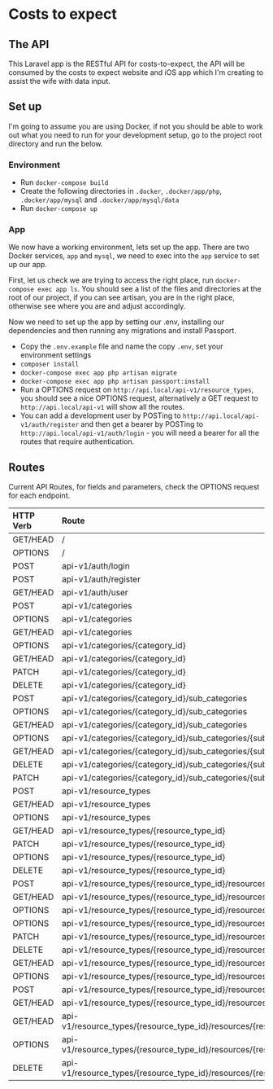 # Costs to expect

## The API

This Laravel app is the RESTful API for costs-to-expect, the API will be consumed by the 
costs to expect website and iOS app which I'm creating to assist the wife with data input.

## Set up

I'm going to assume you are using Docker, if not you should be able to work out what you need to run for your 
development setup, go to the project root directory and run the below.

### Environment

* Run `docker-compose build`
* Create the following directories in `.docker`, `.docker/app/php`, `.docker/app/mysql` and `.docker/app/mysql/data`
* Run `docker-compose up`

### App

We now have a working environment, lets set up the app. There are two Docker services, `app` and `mysql`, we need to 
exec into the `app` service to set up our app.

First, let us check we are trying to access the right place, run `docker-compose exec app ls`. You should see a list 
of the files and directories at the root of our project, if you can see artisan, you are in the right place, 
otherwise see where you are and adjust accordingly.

Now we need to set up the app by setting our .env, installing our dependencies and then running any migrations and 
install Passport.

* Copy the `.env.example` file and name the copy `.env`, set  your environment settings
* `composer install`
* `docker-compose exec app php artisan migrate`
* `docker-compose exec app php artisan passport:install`
* Run a OPTIONS request on `http://api.local/api-v1/resource_types`, you should see a nice OPTIONS request, 
alternatively a GET request to `http://api.local/api-v1` will show all the routes.
* You can add a development user by POSTing to `http://api.local/api-v1/auth/register` and then get a bearer by 
POSTing to `http://api.local/api-v1/auth/login` - you will need a bearer for all the routes that require authentication.

## Routes

Current API Routes, for fields and parameters, check the OPTIONS request for each 
endpoint.

| HTTP Verb | Route |
| :--- | :--- |
| GET/HEAD | /                                                                                |
| OPTIONS  | /                                                                                | 
| POST     | api-v1/auth/login                                                                |
| POST     | api-v1/auth/register                                                             |
| GET/HEAD | api-v1/auth/user                                                                 |
| POST     | api-v1/categories                                                                |
| OPTIONS  | api-v1/categories                                                                |
| GET/HEAD | api-v1/categories                                                                |
| OPTIONS  | api-v1/categories/{category_id}                                                  |
| GET/HEAD | api-v1/categories/{category_id}                                                  |
| PATCH    | api-v1/categories/{category_id}                                                  |
| DELETE   | api-v1/categories/{category_id}                                                  |
| POST     | api-v1/categories/{category_id}/sub_categories                                   |
| OPTIONS  | api-v1/categories/{category_id}/sub_categories                                   |
| GET/HEAD | api-v1/categories/{category_id}/sub_categories                                   |
| OPTIONS  | api-v1/categories/{category_id}/sub_categories/{sub_category_id}                 |
| GET/HEAD | api-v1/categories/{category_id}/sub_categories/{sub_category_id}                 |
| DELETE   | api-v1/categories/{category_id}/sub_categories/{sub_category_id}                 |
| PATCH    | api-v1/categories/{category_id}/sub_categories/{sub_category_id}                 |
| POST     | api-v1/resource_types                                                            |
| GET/HEAD | api-v1/resource_types                                                            |
| OPTIONS  | api-v1/resource_types                                                            |
| GET/HEAD | api-v1/resource_types/{resource_type_id}                                         |
| PATCH    | api-v1/resource_types/{resource_type_id}                                         |
| OPTIONS  | api-v1/resource_types/{resource_type_id}                                         |
| DELETE   | api-v1/resource_types/{resource_type_id}                                         |
| POST     | api-v1/resource_types/{resource_type_id}/resources                               |
| GET/HEAD | api-v1/resource_types/{resource_type_id}/resources                               |
| OPTIONS  | api-v1/resource_types/{resource_type_id}/resources                               |
| OPTIONS  | api-v1/resource_types/{resource_type_id}/resources/{resource_id}                 |
| PATCH    | api-v1/resource_types/{resource_type_id}/resources/{resource_id}                 |
| DELETE   | api-v1/resource_types/{resource_type_id}/resources/{resource_id}                 |
| GET/HEAD | api-v1/resource_types/{resource_type_id}/resources/{resource_id}                 |
| OPTIONS  | api-v1/resource_types/{resource_type_id}/resources/{resource_id}/items           |
| POST     | api-v1/resource_types/{resource_type_id}/resources/{resource_id}/items           |
| GET/HEAD | api-v1/resource_types/{resource_type_id}/resources/{resource_id}/items           |
| GET/HEAD | api-v1/resource_types/{resource_type_id}/resources/{resource_id}/items/{item_id} |
| OPTIONS  | api-v1/resource_types/{resource_type_id}/resources/{resource_id}/items/{item_id} |
| DELETE   | api-v1/resource_types/{resource_type_id}/resources/{resource_id}/items/{item_id} |
